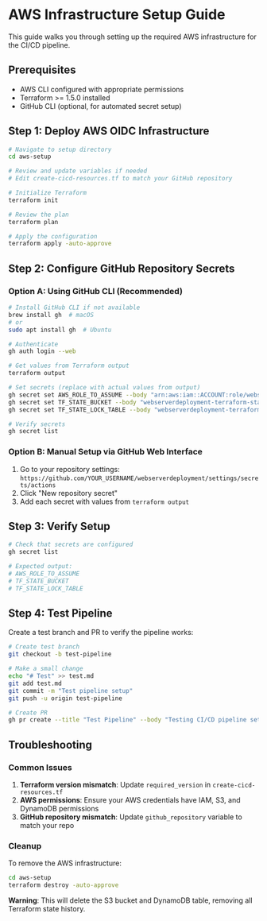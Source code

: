# AWS Infrastructure Setup Guide

This guide walks you through setting up the required AWS infrastructure for the CI/CD pipeline.

## Prerequisites

- AWS CLI configured with appropriate permissions
- Terraform >= 1.5.0 installed
- GitHub CLI (optional, for automated secret setup)

## Step 1: Deploy AWS OIDC Infrastructure

```bash
# Navigate to setup directory
cd aws-setup

# Review and update variables if needed
# Edit create-cicd-resources.tf to match your GitHub repository

# Initialize Terraform
terraform init

# Review the plan
terraform plan

# Apply the configuration
terraform apply -auto-approve
```

## Step 2: Configure GitHub Repository Secrets

### Option A: Using GitHub CLI (Recommended)

```bash
# Install GitHub CLI if not available
brew install gh  # macOS
# or
sudo apt install gh  # Ubuntu

# Authenticate
gh auth login --web

# Get values from Terraform output
terraform output

# Set secrets (replace with actual values from output)
gh secret set AWS_ROLE_TO_ASSUME --body "arn:aws:iam::ACCOUNT:role/webserverdeployment-github-actions-role"
gh secret set TF_STATE_BUCKET --body "webserverdeployment-terraform-state-SUFFIX"
gh secret set TF_STATE_LOCK_TABLE --body "webserverdeployment-terraform-state-lock"

# Verify secrets
gh secret list
```

### Option B: Manual Setup via GitHub Web Interface

1. Go to your repository settings: `https://github.com/YOUR_USERNAME/webserverdeployment/settings/secrets/actions`
2. Click "New repository secret"
3. Add each secret with values from `terraform output`

## Step 3: Verify Setup

```bash
# Check that secrets are configured
gh secret list

# Expected output:
# AWS_ROLE_TO_ASSUME
# TF_STATE_BUCKET  
# TF_STATE_LOCK_TABLE
```

## Step 4: Test Pipeline

Create a test branch and PR to verify the pipeline works:

```bash
# Create test branch
git checkout -b test-pipeline

# Make a small change
echo "# Test" >> test.md
git add test.md
git commit -m "Test pipeline setup"
git push -u origin test-pipeline

# Create PR
gh pr create --title "Test Pipeline" --body "Testing CI/CD pipeline setup"
```

## Troubleshooting

### Common Issues

1. **Terraform version mismatch**: Update `required_version` in `create-cicd-resources.tf`
2. **AWS permissions**: Ensure your AWS credentials have IAM, S3, and DynamoDB permissions
3. **GitHub repository mismatch**: Update `github_repository` variable to match your repo

### Cleanup

To remove the AWS infrastructure:

```bash
cd aws-setup
terraform destroy -auto-approve
```

**Warning**: This will delete the S3 bucket and DynamoDB table, removing all Terraform state history.